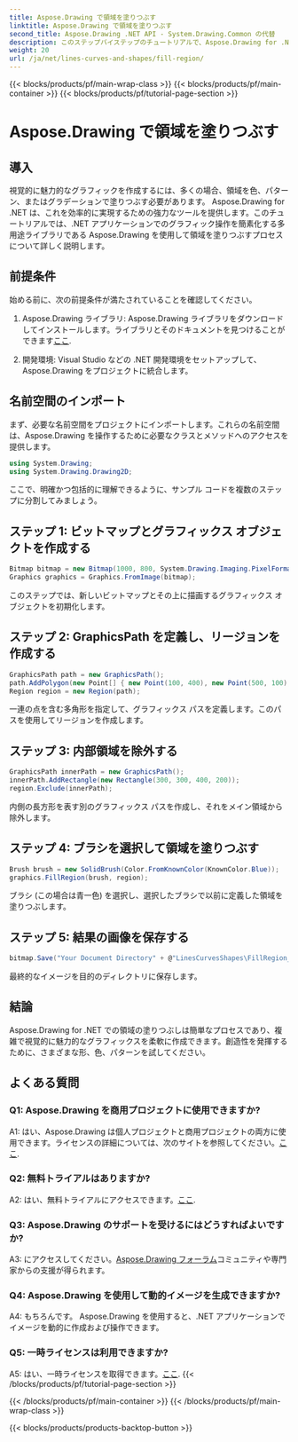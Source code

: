 ```yaml
---
title: Aspose.Drawing で領域を塗りつぶす
linktitle: Aspose.Drawing で領域を塗りつぶす
second_title: Aspose.Drawing .NET API - System.Drawing.Common の代替
description: このステップバイステップのチュートリアルで、Aspose.Drawing for .NET で領域を塗りつぶす方法を学びましょう。グラフィック デザインのスキルを簡単に向上させます。
weight: 20
url: /ja/net/lines-curves-and-shapes/fill-region/
---
```


{{< blocks/products/pf/main-wrap-class >}}
{{< blocks/products/pf/main-container >}}
{{< blocks/products/pf/tutorial-page-section >}}

# Aspose.Drawing で領域を塗りつぶす

## 導入

視覚的に魅力的なグラフィックを作成するには、多くの場合、領域を色、パターン、またはグラデーションで塗りつぶす必要があります。 Aspose.Drawing for .NET は、これを効率的に実現するための強力なツールを提供します。このチュートリアルでは、.NET アプリケーションでのグラフィック操作を簡素化する多用途ライブラリである Aspose.Drawing を使用して領域を塗りつぶすプロセスについて詳しく説明します。

## 前提条件

始める前に、次の前提条件が満たされていることを確認してください。

1.  Aspose.Drawing ライブラリ: Aspose.Drawing ライブラリをダウンロードしてインストールします。ライブラリとそのドキュメントを見つけることができます[ここ](https://reference.aspose.com/drawing/net/).

2. 開発環境: Visual Studio などの .NET 開発環境をセットアップして、Aspose.Drawing をプロジェクトに統合します。

## 名前空間のインポート

まず、必要な名前空間をプロジェクトにインポートします。これらの名前空間は、Aspose.Drawing を操作するために必要なクラスとメソッドへのアクセスを提供します。

```csharp
using System.Drawing;
using System.Drawing.Drawing2D;
```


ここで、明確かつ包括的に理解できるように、サンプル コードを複数のステップに分割してみましょう。

## ステップ 1: ビットマップとグラフィックス オブジェクトを作成する

```csharp
Bitmap bitmap = new Bitmap(1000, 800, System.Drawing.Imaging.PixelFormat.Format32bppPArgb);
Graphics graphics = Graphics.FromImage(bitmap);
```

このステップでは、新しいビットマップとその上に描画するグラフィックス オブジェクトを初期化します。

## ステップ 2: GraphicsPath を定義し、リージョンを作成する

```csharp
GraphicsPath path = new GraphicsPath();
path.AddPolygon(new Point[] { new Point(100, 400), new Point(500, 100), new Point(900, 400), new Point(500, 700) });
Region region = new Region(path);
```

一連の点を含む多角形を指定して、グラフィックス パスを定義します。このパスを使用してリージョンを作成します。

## ステップ 3: 内部領域を除外する

```csharp
GraphicsPath innerPath = new GraphicsPath();
innerPath.AddRectangle(new Rectangle(300, 300, 400, 200));
region.Exclude(innerPath);
```

内側の長方形を表す別のグラフィックス パスを作成し、それをメイン領域から除外します。

## ステップ 4: ブラシを選択して領域を塗りつぶす

```csharp
Brush brush = new SolidBrush(Color.FromKnownColor(KnownColor.Blue));
graphics.FillRegion(brush, region);
```

ブラシ (この場合は青一色) を選択し、選択したブラシで以前に定義した領域を塗りつぶします。

## ステップ 5: 結果の画像を保存する

```csharp
bitmap.Save("Your Document Directory" + @"LinesCurvesShapes\FillRegion_out.png");
```

最終的なイメージを目的のディレクトリに保存します。

## 結論

Aspose.Drawing for .NET での領域の塗りつぶしは簡単なプロセスであり、複雑で視覚的に魅力的なグラフィックスを柔軟に作成できます。創造性を発揮するために、さまざまな形、色、パターンを試してください。

## よくある質問

### Q1: Aspose.Drawing を商用プロジェクトに使用できますか?

 A1: はい、Aspose.Drawing は個人プロジェクトと商用プロジェクトの両方に使用できます。ライセンスの詳細については、次のサイトを参照してください。[ここ](https://purchase.aspose.com/buy).

### Q2: 無料トライアルはありますか?

 A2: はい、無料トライアルにアクセスできます。[ここ](https://releases.aspose.com/).

### Q3: Aspose.Drawing のサポートを受けるにはどうすればよいですか?

 A3: にアクセスしてください。[Aspose.Drawing フォーラム](https://forum.aspose.com/c/diagram/17)コミュニティや専門家からの支援が得られます。

### Q4: Aspose.Drawing を使用して動的イメージを生成できますか?

A4: もちろんです。 Aspose.Drawing を使用すると、.NET アプリケーションでイメージを動的に作成および操作できます。

### Q5: 一時ライセンスは利用できますか?

 A5: はい、一時ライセンスを取得できます。[ここ](https://purchase.aspose.com/temporary-license/).
{{< /blocks/products/pf/tutorial-page-section >}}

{{< /blocks/products/pf/main-container >}}
{{< /blocks/products/pf/main-wrap-class >}}

{{< blocks/products/products-backtop-button >}}
